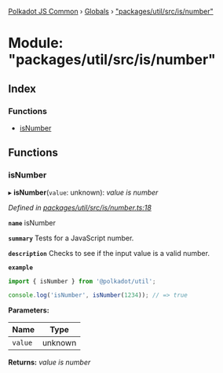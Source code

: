 [Polkadot JS Common](../README.md) › [Globals](../globals.md) › ["packages/util/src/is/number"](_packages_util_src_is_number_.md)

# Module: "packages/util/src/is/number"

## Index

### Functions

* [isNumber](_packages_util_src_is_number_.md#isnumber)

## Functions

###  isNumber

▸ **isNumber**(`value`: unknown): *value is number*

*Defined in [packages/util/src/is/number.ts:18](https://github.com/polkadot-js/common/blob/5c886b0f/packages/util/src/is/number.ts#L18)*

**`name`** isNumber

**`summary`** Tests for a JavaScript number.

**`description`** 
Checks to see if the input value is a valid number.

**`example`** 
<BR>

```javascript
import { isNumber } from '@polkadot/util';

console.log('isNumber', isNumber(1234)); // => true
```

**Parameters:**

Name | Type |
------ | ------ |
`value` | unknown |

**Returns:** *value is number*

